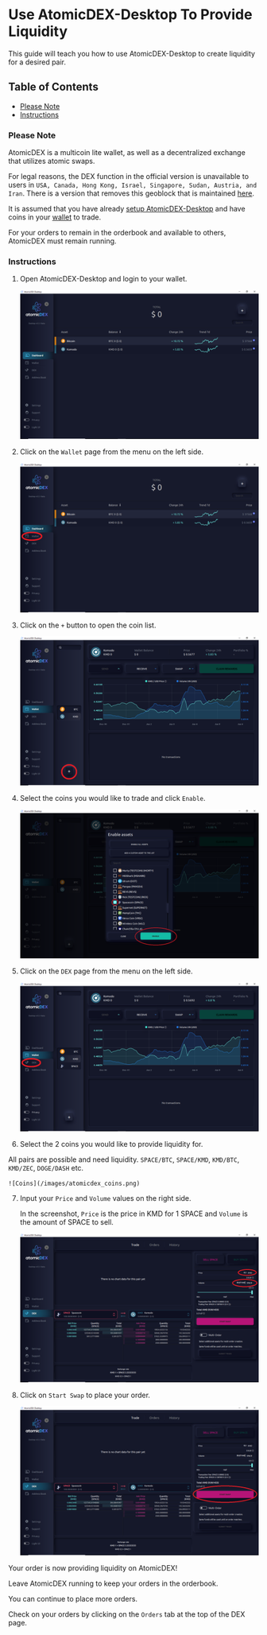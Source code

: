 # Use AtomicDEX-Desktop To Provide Liquidity

This guide will teach you how to use AtomicDEX-Desktop to create liquidity for a desired pair.

## Table of Contents

- [Please Note](#Please-Note)
- [Instructions](#Instructions)

### Please Note

AtomicDEX is a multicoin lite wallet, as well as a decentralized exchange that utilizes atomic swaps.

For legal reasons, the DEX function in the official version is unavailable to users in `USA, Canada, Hong Kong, Israel, Singapore, Sudan, Austria, and Iran`. There is a version that removes this geoblock that is maintained [here](https://github.com/marmarachain/atomicdex-desktop/releases).

It is assumed that you have already [setup AtomicDEX-Desktop](Setup-AtomicDEX-Desktop.md) and have coins in your [wallet](Use-AtomicDEX-Desktop-As-A-Wallet.md) to trade.

For your orders to remain in the orderbook and available to others, AtomicDEX must remain running.

### Instructions

1. Open AtomicDEX-Desktop and login to your wallet.

    ![Login](/images/atomicdex_login.png)

2. Click on the `Wallet` page from the menu on the left side.

    ![Wallet](/images/atomicdex_wallet.png)

3. Click on the `+` button to open the coin list.

    ![Add Coin](/images/atomicdex_add_coin.png)

4. Select the coins you would like to trade and click `Enable`.

    ![Enable](/images/atomicdex_enable.png)

5. Click on the `DEX` page from the menu on the left side.

    ![DEX](/images/atomicdex_dex.png)

6. Select the 2 coins you would like to provide liquidity for.

  All pairs are possible and need liquidity.
`SPACE/BTC`, `SPACE/KMD`, `KMD/BTC`, `KMD/ZEC`, `DOGE/DASH` etc.

    ![Coins](/images/atomicdex_coins.png)

7. Input your `Price` and `Volume` values on the right side.

    In the screenshot, `Price` is the price in KMD for 1 SPACE and `Volume` is the amount of SPACE to sell.

    ![Order](/images/atomicdex_order2.png)

8. Click on `Start Swap` to place your order.

    ![Swap](/images/atomicdex_swap2.png)

Your order is now providing liquidity on AtomicDEX!

Leave AtomicDEX running to keep your orders in the orderbook.

You can continue to place more orders.

Check on your orders by clicking on the `Orders` tab at the top of the DEX page.
